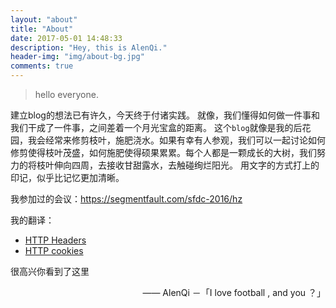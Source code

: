 ```yaml
---
layout: "about"
title: "About"
date: 2017-05-01 14:48:33
description: "Hey, this is AlenQi."
header-img: "img/about-bg.jpg"
comments: true
---
```



>hello everyone.

建立blog的想法已有许久，今天终于付诸实践。
就像，我们懂得如何做一件事和我们干成了一件事，之间差着一个月光宝盒的距离。
这个`blog`就像是我的后花园，我会经常来修剪枝叶，施肥浇水。如果有幸有人参观，我们可以一起讨论如何修剪使得枝叶茂盛，如何施肥使得硕果累累。每个人都是一颗成长的大树，我们努力的将枝叶伸向四周，去接收甘甜露水，去触碰绚烂阳光。
用文字的方式打上的印记，似乎比记忆更加清晰。


我参加过的会议：https://segmentfault.com/sfdc-2016/hz

我的翻译：

- [HTTP Headers](https://developer.mozilla.org/zh-CN/docs/Web/HTTP/Headers)
- [HTTP cookies](https://developer.mozilla.org/zh-CN/docs/Web/HTTP/Cookies)

很高兴你看到了这里

<p style="text-align:right;">
    —— <a>AlenQi －「I love football , and you ？」</a>
</p>
